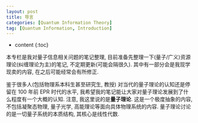 ```yaml
---
layout: post
title: 导言
categories: [Quantum Information Theory]
tag: [Quantum Information, Introduction]
---
```


* content
{:toc}


本专栏是我对量子信息相关问题的笔记整理, 目前准备先整理一下(量子/广义)资源理论(纠缠理论为主)的笔记, 不定期更新(可能会隔很久). 其中有一部分会是我现学现卖的内容, 在之后可能经常会有所修正.

鉴于很多人(包括物理系本科生甚至研究生, 教授) 对当代的量子理论的认知还是停留在 100 年前 EPR 时代的水平, 我希望我的笔记能让大家对量子理论发展到了什么程度有一个大概的认知. 注意, 我这里说的是**量子理论**. 这是一个极度抽象的内容, 不包括凝聚态物理, 量子光学, 高能理论等面向具体物理系统的内容. 量子理论讨论的是一切量子系统的本质结构, 其核心是线性代数.